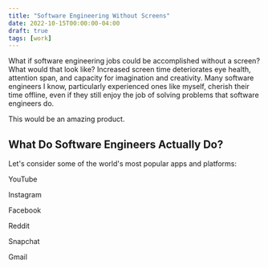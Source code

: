 ```yaml
---
title: "Software Engineering Without Screens"
date: 2022-10-15T00:00:00-04:00
draft: true
tags: [work]
---
```


What if software engineering jobs could be accomplished without a screen? What
would that look like? Increased screen time deteriorates eye health, attention
span, and capacity for imagination and creativity. Many software engineers I
know, particularly experienced ones like myself, cherish their time offline,
even if they still enjoy the job of solving problems that software engineers
do.

This would be an amazing product.

## What Do Software Engineers Actually Do?

Let's consider some of the world's most popular apps and platforms:

YouTube

Instagram

Facebook

Reddit

Snapchat

Gmail
